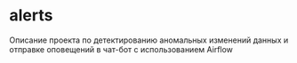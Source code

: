 # alerts
Описание проекта по детектированию аномальных изменений данных  и отправке оповещений в чат-бот с использованием Airflow
